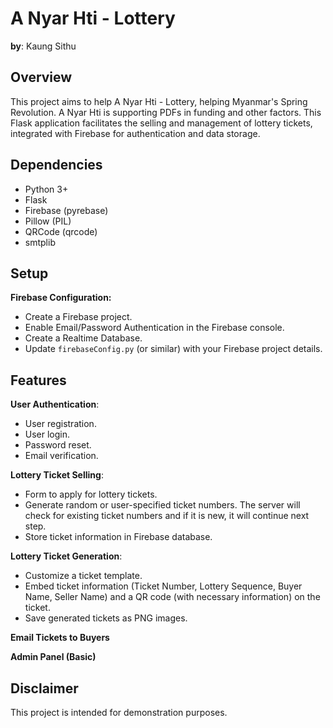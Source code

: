 # A Nyar Hti - Lottery

**by**: Kaung Sithu

## Overview

This project aims to help A Nyar Hti - Lottery, helping Myanmar's Spring Revolution. A Nyar Hti is supporting PDFs in funding and other factors. This Flask application facilitates the selling and management of lottery tickets, integrated with Firebase for authentication and data storage.

## Dependencies

* Python 3+
* Flask
* Firebase (pyrebase)
* Pillow (PIL)
* QRCode (qrcode)
* smtplib

## Setup

**Firebase Configuration:**
   * Create a Firebase project.
   * Enable Email/Password Authentication in the Firebase console.
   * Create a Realtime Database.
   * Update `firebaseConfig.py` (or similar) with your Firebase project details.



## Features

**User Authentication**:
- User registration.
- User login.
- Password reset.
- Email verification.
  
**Lottery Ticket Selling**:
- Form to apply for lottery tickets.
- Generate random or user-specified ticket numbers. The server will check for existing ticket numbers and if it is new, it will continue next step.
- Store ticket information in Firebase database.

**Lottery Ticket Generation**:
- Customize a ticket template.
- Embed ticket information (Ticket Number, Lottery Sequence, Buyer Name, Seller Name) and a QR code (with necessary information) on the ticket.
- Save generated tickets as PNG images.

**Email Tickets to Buyers**

**Admin Panel (Basic)**

## Disclaimer

This project is intended for demonstration purposes.
